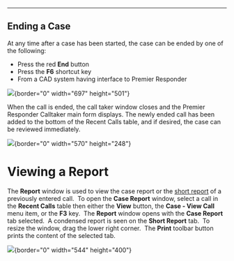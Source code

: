   -------------------
  **Ending a Case**
  -------------------

At any time after a case has been started, the case can be ended by one
of the following:

-   Press the red **End** button
-   Press the **F6** shortcut key
-   From a CAD system having interface to Premier Responder

![](Ending%20a%20Case_files/Image001.png){border="0" width="697"
height="501"}

When the call is ended, the call taker window closes and the Premier
Responder Calltaker main form displays. The newly ended call has been
added to the bottom of the Recent Calls table, and if desired, the case
can be reviewed immediately.

![](Ending%20a%20Case_files/Image002.png){border="0" width="570"
height="248"}

# Viewing a Report

The **Report** window is used to view the case report or the [short
report](Short%20Report.htm) of a previously entered call.  To open the
**Case Report** window, select a call in the **Recent Calls** table then
either the **View** button, the **Case - View Call** menu item, or the
**F3** key.  The **Report** window opens with the **Case Report** tab
selected.  A condensed report is seen on the **Short Report** tab.  To
resize the window, drag the lower right corner.  The **Print** toolbar
button prints the content of the selected tab. 

![](Ending%20a%20Case_files/Image003.png){border="0" width="544"
height="400"}

 
